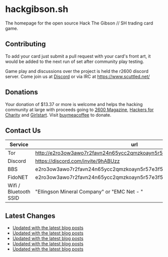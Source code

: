 # hackgibson.sh
The homepage for the open source Hack The Gibson // SH trading card game.


## Contributing

To add your card just submit a pull request with your card's front art, it would be added to the next run of set after community play testing.

Game play and discussions over the project is held the r2600 discord server. Come join us at [Discord](https://discord.com/invite/9hABUzz) or via IRC at https://www.scuttled.net/


## Donations

Your donation of $13.37 or more is welcome and helps the hacking community at large with proceeds going to [2600 Magazine](https://2600.com/), [Hackers for Charity](https://hackersforcharity.org) and [Girlstart](https://girlstart.org).  Visit [buymeacoffee](https://www.buymeacoffee.com/hackgibson.sh) to donate.


## Contact Us

Service | url
-|-
Tor | http://e2ro3ow3awo7r2favn24n65ycc2qmzkoayn5r57e3f56nvjwdcgg32ad.onion
Discord | https://discord.com/invite/9hABUzz
BBS | e2ro3ow3awo7r2favn24n65ycc2qmzkoayn5r57e3f56nvjwdcgg32ad.onion:23
FidoNET | e2ro3ow3awo7r2favn24n65ycc2qmzkoayn5r57e3f56nvjwdcgg32ad.onion:24554
Wifi / Bluetooth SSID | "Ellingson Mineral Company" or "EMC Net - <fidonet address>"

## Latest Changes
<!-- BLOG-POST-LIST:START -->
- [Updated with the latest blog posts](https://github.com/DFW2600/hackgibson.sh/commit/89a436fa181e6f6b2f1ae8da6378e7a49e5e7011)
- [Updated with the latest blog posts](https://github.com/DFW2600/hackgibson.sh/commit/ca9246744fa710f6ae056ea346cea81f22426ab3)
- [Updated with the latest blog posts](https://github.com/DFW2600/hackgibson.sh/commit/55108fa00cb96ebe9acb2211332d0b8c28c9be6f)
- [Updated with the latest blog posts](https://github.com/DFW2600/hackgibson.sh/commit/66a2bdc0143e723765493c94bcdbb2501f5e7c00)
- [Updated with the latest blog posts](https://github.com/DFW2600/hackgibson.sh/commit/3a6d6183d7c3e83969527c333c988536507a835b)
<!-- BLOG-POST-LIST:END -->
